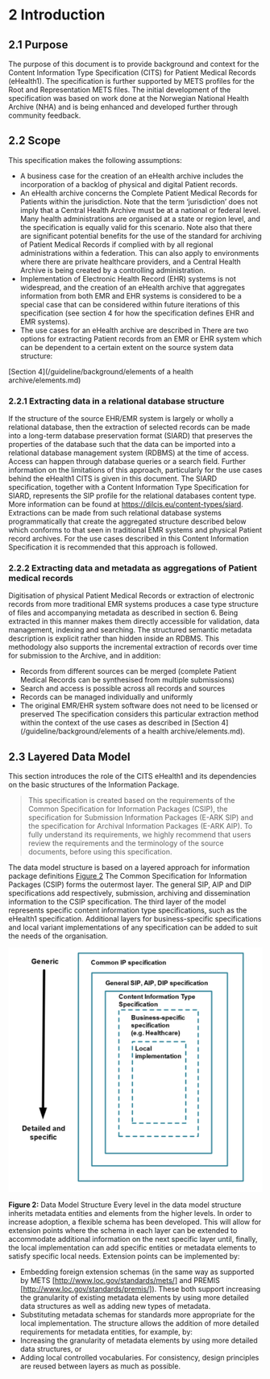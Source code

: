 # 2 Introduction

## 2.1 Purpose
The purpose of this document is to provide background and context for the Content Information Type Specification (CITS) for Patient Medical Records (eHealth1). The specification is further supported by METS profiles for the Root and Representation METS files. The initial development of the specification was based on work done at the Norwegian National Health Archive (NHA) and is being enhanced and developed further through community feedback.

<a name="section2.2"></a>

## 2.2 Scope
This specification makes the following assumptions:
- A business case for the creation of an eHealth archive includes the incorporation of a backlog of physical and digital Patient records. 
- An eHealth archive concerns the Complete Patient Medical Records for Patients within the jurisdiction. Note that the term ‘jurisdiction’ does not imply that a Central Health Archive must be at a national or federal level. Many health administrations are organised at a state or region level, and the specification is equally valid for this scenario. Note also that there are significant potential benefits for the use of the standard for archiving of Patient Medical Records if complied with by all regional administrations within a federation. This can also apply to environments where there are private healthcare providers, and a Central Health Archive is being created by a controlling administration.
- Implementation of Electronic Health Record (EHR) systems is not widespread, and the creation of an eHealth archive that aggregates information from both EMR and EHR systems is considered to be a special case that can be considered within future iterations of this specification (see section 4 for how the specification defines EHR and EMR systems).
- The use cases for an eHealth archive are described in 
There are two options for extracting Patient records from an EMR or EHR system which can be dependent to a certain extent on the source system data structure:

[Section 4](/guideline/background/elements of a health archive/elements.md) 

### 2.2.1 Extracting data in a relational database structure
If the structure of the source EHR/EMR system is largely or wholly a relational database, then the extraction of selected records can be made into a long-term database preservation format (SIARD) that preserves the properties of the database such that the data can be imported into a relational database management system (RDBMS) at the time of access. Access can happen through database queries or a search field. 
Further information on the limitations of this approach, particularly for the use cases behind the eHealth1 CITS is given in this document.
The SIARD specification, together with a Content Information Type Specification for SIARD, represents the SIP profile for the relational databases content type. More information can be found at https://dilcis.eu/content-types/siard.
Extractions can be made from such relational database systems programmatically that create the aggregated structure described below which conforms to that seen in traditional EMR systems and physical Patient record archives. For the use cases described in this Content Information Specification it is recommended that this approach is followed.
### 2.2.2 Extracting data and metadata as aggregations of Patient medical records
Digitisation of physical Patient Medical Records or extraction of electronic records from more traditional EMR systems produces a case type structure of files and accompanying metadata as described in section 6. Being extracted in this manner makes them directly accessible for validation, data management, indexing and searching. The structured semantic metadata description is explicit rather than hidden inside an RDBMS.  This methodology also supports the incremental extraction of records over time for submission to the Archive, and in addition:
- Records from different sources can be merged (complete Patient Medical Records can be synthesised from multiple submissions)
- Search and access is possible across all records and sources
- Records can be managed individually and uniformly
- The original EMR/EHR system software does not need to be licensed or preserved
The specification considers this particular extraction method within the context of the use cases as described in [Section 4](/guideline/background/elements of a health archive/elements.md).

<a name="section2.3"></a>

## 2.3 Layered Data Model 

This section introduces the role of the CITS eHealth1 and its dependencies on the basic structures of the Information Package.
> This specification is created based on the requirements of the Common Specification for Information Packages (CSIP),  the specification for Submission Information Packages (E-ARK SIP) and the specification for Archival Information Packages (E-ARK AIP). To fully understand its requirements, we highly recommend that users review the requirements and the terminology of the source documents, before using this specification.

The data model structure is based on a layered approach for information package definitions [Figure 2](#fig2) The Common Specification for Information Packages (CSIP) forms the outermost layer. The general SIP, AIP and DIP specifications add respectively, submission, archiving and dissemination information to the CSIP specification. The third layer of the model represents specific content information type specifications, such as the eHealth1 specification. Additional layers for business-specific specifications and local variant implementations of any specification can be added to suit the needs of the organisation.

> <a name="fig2"></a>

![Data Model Structure](/specification/figs/fig_2_data_model_structure.svg "Data Model Structure")

**Figure 2:** Data Model Structure
Every level in the data model structure inherits metadata entities and elements from the higher levels. In order to increase adoption, a flexible schema has been developed. This will allow for extension points where the schema in each layer can be extended to accommodate additional information on the next specific layer until, finally, the local implementation can add specific entities or metadata elements to satisfy specific local needs. Extension points can be implemented by:
- Embedding foreign extension schemas (in the same way as supported by METS [http://www.loc.gov/standards/mets/] and PREMIS [http://www.loc.gov/standards/premis/]). These both support increasing the granularity of existing metadata elements by using more detailed data structures as well as adding new types of metadata.
- Substituting metadata schemas for standards more appropriate for the local implementation. 
The structure allows the addition of more detailed requirements for metadata entities, for example, by:
- Increasing the granularity of metadata elements by using more detailed data structures, or 
- Adding local controlled vocabularies.
For consistency, design principles are reused between layers as much as possible.
